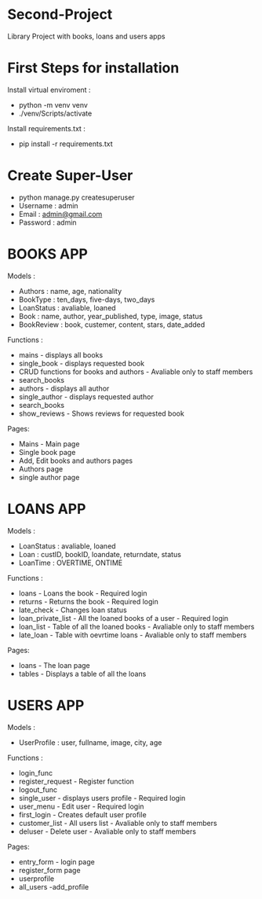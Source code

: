 # Second-Project
Library Project with books, loans and users apps

# First Steps for installation 

 Install virtual enviroment : 
- python -m venv venv 
- ./venv/Scripts/activate

 Install requirements.txt : 
- pip install -r requirements.txt

# Create Super-User
- python manage.py createsuperuser
- Username : admin
- Email : admin@gmail.com
- Password : admin

# BOOKS APP

Models : 
- Authors : name, age, nationality
- BookType : ten_days, five-days, two_days
- LoanStatus : avaliable, loaned
- Book : name, author, year_published, type, image, status
- BookReview : book, custemer, content, stars, date_added

Functions : 
- mains - displays all books
- single_book - displays requested book
- CRUD functions for books and authors - Avaliable only to staff members
- search_books
- authors - displays all author
- single_author - displays requested author
- search_books  
- show_reviews - Shows reviews for requested book

Pages:
- Mains - Main page
- Single book page
- Add, Edit books and authors pages
- Authors page
- single author page


# LOANS APP

Models : 
- LoanStatus : avaliable, loaned
- Loan : custID, bookID, loandate, returndate, status
- LoanTime : OVERTIME, ONTIME 

Functions : 
- loans - Loans the book - Required login
- returns - Returns the book - Required login
- late_check - Changes loan status
- loan_private_list - All the loaned books of a user - Required login
- loan_list - Table of all the loaned books - Avaliable only to staff members
- late_loan - Table with oevrtime loans - Avaliable only to staff members

Pages:
- loans - The loan page
- tables - Displays a table of all the loans


# USERS APP

Models : 
- UserProfile : user, fullname, image, city, age

Functions : 
- login_func 
- register_request - Register function
- logout_func 
- single_user - displays users profile - Required login
- user_menu - Edit user - Required login
- first_login - Creates default user profile
- customer_list - All users list - Avaliable only to staff members
- deluser - Delete user - Avaliable only to staff members

Pages:
- entry_form - login page
- register_form page
- userprofile
- all_users
-add_profile




